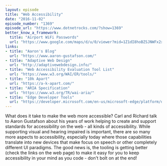 ```yaml
---
layout: episode
title: "Web Accessibility"
date: "2016-11-02"
episode_number: "1369"
episode_url: "https://www.dotnetrocks.com/?show=1369"
better_know_a_framework:
  title: "Airport WiFi Passwords"
  url: "https://www.google.com/maps/d/u/0/viewer?mid=1Z1dI8hoBZSJNWFx2xr_MMxSxSxY"
links:
- title: "Aaron's Blog"
  url: "https://www.aaron-gustafson.com/"
- title: "Adaptive Web Design"
  url: "http://adaptivewebdesign.info/"
- title: "Web Accessibility Evaluation Tool List"
  url: "https://www.w3.org/WAI/ER/tools/"
- title: "10k Apart"
  url: "https://a-k-apart.com/"
- title: "ARIA Specification"
  url: "https://www.w3.org/TR/wai-aria/"
- title: "Edge Developer Tools"
  url: "https://developer.microsoft.com/en-us/microsoft-edge/platform/documentation/f12-devtools-guide/"
---
```


What does it take to make the web more accessible? Carl and Richard talk to Aaron Gustafson about his years of work helping to create and support standards for accessibility on the web - all kinds of accessibility. While supporting visual and hearing impaired is important, there are so many more aspects to accessibility, especially today where those capabilities translate into new devices that make focus on speech or other completely different UI paradigms. The good news is, the tooling is getting better (check the links on the web page) to make it easy for you to keep accessibility in your mind as you code - don't bolt on at the end!
